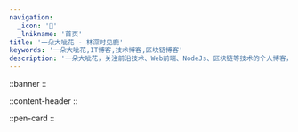 ```yaml
---
navigation:
  _icon: '🍉'
  _lnikname: '首页'
title: '一朵大呲花 - 林深时见鹿'
keywords: '一朵大呲花,IT博客,技术博客,区块链博客'
description: '一朵大呲花，关注前沿技术、Web前端、NodeJs、区块链等技术的个人博客，记录个人经历、经验、想法的个人博客。'
---
```


::banner
::

::content-header
::

::pen-card
::
